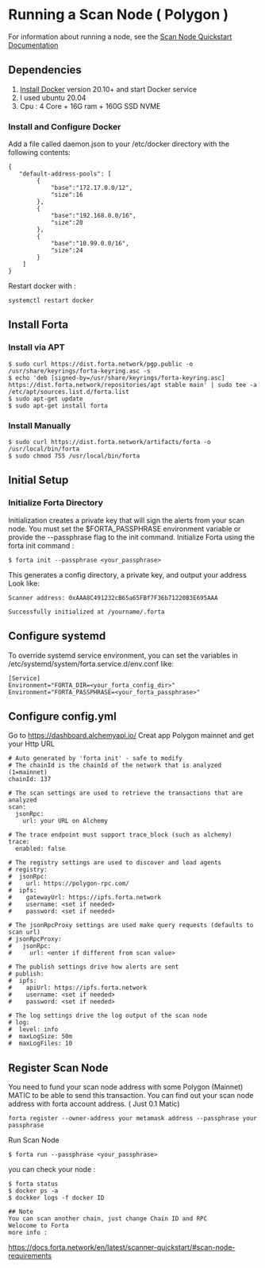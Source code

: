 
# Running a Scan Node ( Polygon )

For information about running a node, see the [Scan Node Quickstart Documentation](https://docs.forta.network/en/latest/scanner-quickstart/)

## Dependencies

1. [Install Docker](https://docs.docker.com/get-docker/) version 20.10+ and start Docker service
2. I used ubuntu 20.04
3. Cpu : 4 Core + 16G ram + 160G SSD NVME

### Install and Configure Docker

Add a file called daemon.json to your /etc/docker directory with the following contents:

```
{
   "default-address-pools": [
        {
            "base":"172.17.0.0/12",
            "size":16
        },
        {
            "base":"192.168.0.0/16",
            "size":20
        },
        {
            "base":"10.99.0.0/16",
            "size":24
        }
    ]
}
```

Restart docker with :
```
systemctl restart docker
```
## Install Forta

### Install via APT

```
$ sudo curl https://dist.forta.network/pgp.public -o /usr/share/keyrings/forta-keyring.asc -s
$ echo 'deb [signed-by=/usr/share/keyrings/forta-keyring.asc] https://dist.forta.network/repositories/apt stable main' | sudo tee -a /etc/apt/sources.list.d/forta.list
$ sudo apt-get update
$ sudo apt-get install forta
```
###  Install Manually

```
$ sudo curl https://dist.forta.network/artifacts/forta -o /usr/local/bin/forta
$ sudo chmod 755 /usr/local/bin/forta
```

## Initial Setup
### Initialize Forta Directory
Initialization creates a private key that will sign the alerts from your scan node. You must set the $FORTA_PASSPHRASE environment variable or provide the --passphrase flag to the init command.
Initialize Forta using the forta init command :

```
$ forta init --passphrase <your_passphrase>
```
This generates a config directory, a private key, and output your address
Look like: 
```
Scanner address: 0xAAA8C491232cB65a65FBf7F36b71220B3E695AAA

Successfully initialized at /yourname/.forta
```
## Configure systemd
To override systemd service environment, you can set the variables in /etc/systemd/system/forta.service.d/env.conf like:
```
[Service]
Environment="FORTA_DIR=<your_forta_config_dir>"
Environment="FORTA_PASSPHRASE=<your_forta_passphrase>"
```

## Configure config.yml
Go to https://dashboard.alchemyapi.io/ 
Creat app Polygon mainnet and get your Http URL 

```
# Auto generated by 'forta init' - safe to modify
# The chainId is the chainId of the network that is analyzed (1=mainnet)
chainId: 137

# The scan settings are used to retrieve the transactions that are analyzed
scan:
  jsonRpc:
    url: your URL on Alchemy

# The trace endpoint must support trace_block (such as alchemy)
trace:
  enabled: false

# The registry settings are used to discover and load agents
# registry:
#  jsonRpc:
#    url: https://polygon-rpc.com/
#  ipfs:
#    gatewayUrl: https://ipfs.forta.network
#    username: <set if needed>
#    password: <set if needed>

# The jsonRpcProxy settings are used make query requests (defaults to scan url)
# jsonRpcProxy:
#   jsonRpc:
#     url: <enter if different from scan value>

# The publish settings drive how alerts are sent
# publish:
#  ipfs:
#    apiUrl: https://ipfs.forta.network
#    username: <set if needed>
#    password: <set if needed>

# The log settings drive the log output of the scan node
# log:
#  level: info
#  maxLogSize: 50m
#  maxLogFiles: 10
```

## Register Scan Node
You need to fund your scan node address with some Polygon (Mainnet) MATIC to be able to send this transaction. You can find out your scan node address with forta account address. ( Just 0.1 Matic)
```
forta register --owner-address your metamask address --passphrase your passphrase
```
Run Scan Node
```
$ forta run --passphrase <your_passphrase>
```
you can check your node :
```
$ forta status
$ docker ps -a
$ dockker logs -f docker ID

## Note
You can scan another chain, just change Chain ID and RPC
Welocome to Forta
more info :
```
https://docs.forta.network/en/latest/scanner-quickstart/#scan-node-requirements
```

























